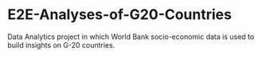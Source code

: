 # E2E-Analyses-of-G20-Countries
Data Analytics project in which World Bank socio-economic data is used to build insights on G-20 countries.
